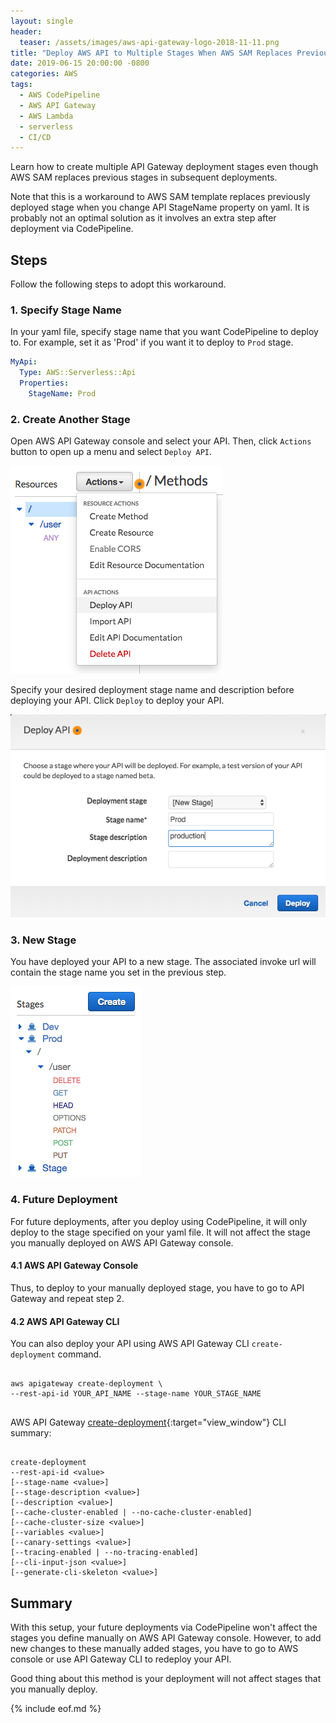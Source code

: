 ```yaml
---
layout: single
header:
  teaser: /assets/images/aws-api-gateway-logo-2018-11-11.png
title: "Deploy AWS API to Multiple Stages When AWS SAM Replaces Previous Stages"
date: 2019-06-15 20:00:00 -0800
categories: AWS
tags:
  - AWS CodePipeline
  - AWS API Gateway
  - AWS Lambda
  - serverless
  - CI/CD
---
```


Learn how to create multiple API Gateway deployment stages even though AWS SAM replaces previous stages in subsequent deployments.   

Note that this is a workaround to AWS SAM template replaces previously deployed stage when you change API StageName property on yaml. It is probably not an optimal solution as it involves an extra step after deployment via CodePipeline.   

## Steps
Follow the following steps to adopt this workaround.

### 1. Specify Stage Name
In your yaml file, specify stage name that you want CodePipeline to deploy to. For example, set it as 'Prod' if you want it to deploy to `Prod` stage.   

```yaml
MyApi:
  Type: AWS::Serverless::Api
  Properties:
    StageName: Prod
```

### 2. Create Another Stage
Open AWS API Gateway console and select your API. Then, click `Actions` button to open up a menu and select `Deploy API`.  

![AWS API Gateway Console Integration Request](/assets/images/2019-05-11-deploy-api-gateway-to-multiple-stage-when-aws-sam-replaces-previous-stages/aws-api-gateway-console-actions.png)

Specify your desired deployment stage name and description before deploying your API. Click `Deploy` to deploy your API.  

![AWS API Gateway Console Integration Request](/assets/images/2019-05-11-deploy-api-gateway-to-multiple-stage-when-aws-sam-replaces-previous-stages/aws-api-gateway-deploy-api.png)

### 3. New Stage
You have deployed your API to a new stage. The associated invoke url will contain the stage name you set in the previous step.  

![AWS API Gateway Console Integration Request](/assets/images/2019-05-11-deploy-api-gateway-to-multiple-stage-when-aws-sam-replaces-previous-stages/aws-api-gateway-api-stages.png)

### 4. Future Deployment
For future deployments, after you deploy using CodePipeline, it will only deploy to the stage specified on your yaml file. It will not affect the stage you manually deployed on AWS API Gateway console.  

#### 4.1 AWS API Gateway Console
Thus, to deploy to your manually deployed stage, you have to go to API Gateway and repeat step 2.  

#### 4.2 AWS API Gateway CLI
You can also deploy your API using AWS API Gateway CLI `create-deployment` command.    

<pre class='code'>
<code>
aws apigateway create-deployment \
--rest-api-id YOUR_API_NAME --stage-name YOUR_STAGE_NAME

</code></pre>    

AWS API Gateway [create-deployment](https://docs.aws.amazon.com/cli/latest/reference/apigateway/create-deployment.html){:target="view_window"} CLI summary:   

```

create-deployment
--rest-api-id <value>
[--stage-name <value>]
[--stage-description <value>]
[--description <value>]
[--cache-cluster-enabled | --no-cache-cluster-enabled]
[--cache-cluster-size <value>]
[--variables <value>]
[--canary-settings <value>]
[--tracing-enabled | --no-tracing-enabled]
[--cli-input-json <value>]
[--generate-cli-skeleton <value>]

```

## Summary
With this setup, your future deployments via CodePipeline won't affect the stages you define manually on AWS API Gateway console. However, to add new changes to these manually added stages, you have to go to AWS console or use API Gateway CLI to redeploy your API.   

Good thing about this method is your deployment will not affect stages that you manually deploy.  

{% include eof.md %}
